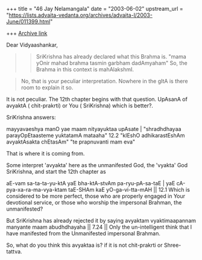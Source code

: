 +++
title = "46 Jay Nelamangala"
date = "2003-06-02"
upstream_url = "https://lists.advaita-vedanta.org/archives/advaita-l/2003-June/011399.html"

+++
[Archive link](https://lists.advaita-vedanta.org/archives/advaita-l/2003-June/011399.html)

Dear Vidyaashankar,

>>SriKrishna has already declared what this Brahma is.
>>"mama yOnir mahad brahma tasmin garbham dadAmyaham"
>>So, the Brahma in this context is mahAlakshmI.

>No, that is your peculiar interpretation. Nowhere in the gItA is there room
>to explain it so.

It is not peculiar.   The 12th chapter begins with that question.
UpAsanA of  avyaktA ( chit-prakrti) or You ( SriKrishna) which is better?.

SriKrishna answers:

mayyavaeshya manO yae maam nityayuktaa upAsate |
"shradhdhayaa parayOpEtaasteme yuktatamA mataaha" 12.2
"klEshO adhikarastEshAm avyaktAsakta chEtasAm"
"te prapnuvanti mam eva"

That is where it is coming from.

Some interpret 'avyakta' here as the unmanifested God,
 the 'vyakta' God SriKrishna,  and start the 12th chapter as

aE-vam   sa-ta-ta-yu-ktA  yaE
bha-ktA-stvAm  pa-ryu-pA-sa-taE |
yaE  cA-pya-xa-ra-ma-vya-ktam
taE-SHAm   kaE   yO-ga-vi-tta-mAH || 12.1
Which is considered to be more perfect, those who are properly engaged in
Your
devotional service, or those who worship the impersonal Brahman, the
unmanifested?

But  SriKrishna has already rejected it by saying
avyaktam vyaktimaapannam manyante maam abudhdhayaha || 7.24 ||
Only the un-intelligent think that I have manifested from the Unmanifested
impersonal Brahman.

So,  what do you think  this avyaktaa  is?  if it is not chit-prakrti or
Shree- tattva.


